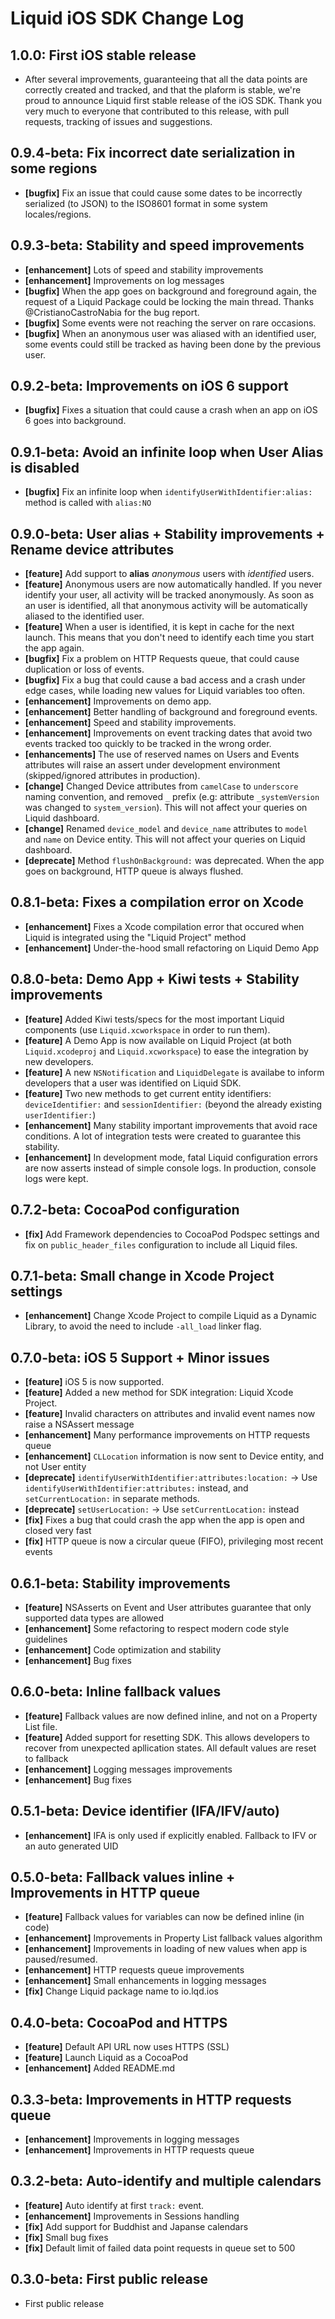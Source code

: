 # Liquid iOS SDK Change Log

## 1.0.0: First iOS stable release

* After several improvements, guaranteeing that all the data points are correctly created and tracked, and that the plaform is stable, we're proud to announce Liquid first stable release of the iOS SDK. Thank you very much to everyone that contributed to this release, with pull requests, tracking of issues and suggestions.

## 0.9.4-beta: Fix incorrect date serialization in some regions

* **[bugfix]** Fix an issue that could cause some dates to be incorrectly serialized (to JSON) to the ISO8601 format in some system locales/regions.

## 0.9.3-beta: Stability and speed improvements

* **[enhancement]** Lots of speed and stability improvements
* **[enhancement]** Improvements on log messages
* **[bugfix]** When the app goes on background and foreground again, the request of a Liquid Package could be locking the main thread. Thanks @CristianoCastroNabia for the bug report.
* **[bugfix]** Some events were not reaching the server on rare occasions.
* **[bugfix]** When an anonymous user was aliased with an identified user, some events could still be tracked as having been done by the previous user.

## 0.9.2-beta: Improvements on iOS 6 support

* **[bugfix]** Fixes a situation that could cause a crash when an app on iOS 6 goes into background.

## 0.9.1-beta: Avoid an infinite loop when User Alias is disabled

* **[bugfix]** Fix an infinite loop when `identifyUserWithIdentifier:alias:` method is called with `alias:NO`

## 0.9.0-beta: User alias + Stability improvements + Rename device attributes

* **[feature]** Add support to **alias** *anonymous* users with *identified* users. 
* **[feature]** Anonymous users are now automatically handled. If you never identify your user, all activity will be tracked anonymously. As soon as an user is identified, all that anonymous activity will be automatically aliased to the identified user. 
* **[feature]** When a user is identified, it is kept in cache for the next launch. This means that you don't need to identify each time you start the app again.
* **[bugfix]** Fix a problem on HTTP Requests queue, that could cause duplication or loss of events.
* **[bugfix]** Fix a bug that could cause a bad access and a crash under edge cases, while loading new values for Liquid variables too often.
* **[enhancement]** Improvements on demo app.
* **[enhancement]** Better handling of background and foreground events.
* **[enhancement]** Speed and stability improvements.
* **[enhancement]** Improvements on event tracking dates that avoid two events tracked too quickly to be tracked in the wrong order.
* **[enhancements]** The use of reserved names on Users and Events attributes will raise an assert under development environment (skipped/ignored attributes in production).
* **[change]** Changed Device attributes from `camelCase` to `underscore` naming convention, and removed `_` prefix (e.g: attribute `_systemVersion` was changed to `system_version`). This will not affect your queries on Liquid dashboard.
* **[change]** Renamed `device_model` and `device_name` attributes to `model` and `name` on Device entity. This will not affect your queries on Liquid dashboard.
* **[deprecate]** Method `flushOnBackground:` was deprecated. When the app goes on background, HTTP queue is always flushed.

## 0.8.1-beta: Fixes a compilation error on Xcode

* **[enhancement]** Fixes a Xcode compilation error that occured when Liquid is integrated using the "Liquid Project" method
* **[enhancement]** Under-the-hood small refactoring on Liquid Demo App

## 0.8.0-beta: Demo App + Kiwi tests + Stability improvements

* **[feature]** Added Kiwi tests/specs for the most important Liquid components (use `Liquid.xcworkspace` in order to run them).
* **[feature]** A Demo App is now available on Liquid Project (at both `Liquid.xcodeproj` and `Liquid.xcworkspace`) to ease the integration by new developers. 
* **[feature]** A new `NSNotification` and `LiquidDelegate` is availabe to inform developers that a user was identified on Liquid SDK.
* **[feature]** Two new methods to get current entity identifiers: `deviceIdentifier:` and `sessionIdentifier:` (beyond the already existing `userIdentifier:`)
* **[enhancement]** Many stability important improvements that avoid race conditions. A lot of integration tests were created to guarantee this stability.
* **[enhancement]** In development mode, fatal Liquid configuration errors are now asserts instead of simple console logs. In production, console logs were kept.

## 0.7.2-beta: CocoaPod configuration

* **[fix]** Add Framework dependencies to CocoaPod Podspec settings and fix on `public_header_files` configuration to include all Liquid files.

## 0.7.1-beta: Small change in Xcode Project settings

* **[enhancement]** Change Xcode Project to compile Liquid as a Dynamic Library, to avoid the need to include `-all_load` linker flag.

## 0.7.0-beta: iOS 5 Support + Minor issues

* **[feature]** iOS 5 is now supported.
* **[feature]** Added a new method for SDK integration: Liquid Xcode Project.
* **[feature]** Invalid characters on attributes and invalid event names now raise a NSAssert message
* **[enhancement]** Many performance improvements on HTTP requests queue
* **[enhancement]** `CLLocation` information is now sent to Device entity, and not User entity
* **[deprecate]** `identifyUserWithIdentifier:attributes:location:` -> Use `identifyUserWithIdentifier:attributes:` instead, and `setCurrentLocation:` in separate methods.
* **[deprecate]** `setUserLocation:` -> Use `setCurrentLocation:` instead
* **[fix]** Fixes a bug that could crash the app when the app is open and closed very fast
* **[fix]** HTTP queue is now a circular queue (FIFO), privileging most recent events

## 0.6.1-beta: Stability improvements

* **[feature]** NSAsserts on Event and User attributes guarantee that only supported data types are allowed
* **[enhancement]** Some refactoring to respect modern code style guidelines
* **[enhancement]** Code optimization and stability
* **[enhancement]** Bug fixes


## 0.6.0-beta: Inline fallback values

* **[feature]** Fallback values are now defined inline, and not on a Property List file.
* **[feature]** Added support for resetting SDK. This allows developers to recover from unexpected apllication states. All default values are reset to fallback
* **[enhancement]** Logging messages improvements
* **[enhancement]** Bug fixes


## 0.5.1-beta: Device identifier (IFA/IFV/auto)

* **[enhancement]** IFA is only used if explicitly enabled. Fallback to IFV or an auto generated UID

## 0.5.0-beta: Fallback values inline + Improvements in HTTP queue

* **[feature]** Fallback values for variables can now be defined inline (in code)
* **[enhancement]** Improvements in Property List fallback values algorithm
* **[enhancement]** Improvements in loading of new values when app is paused/resumed.
* **[enhancement]** HTTP requests queue improvements
* **[enhancement]** Small enhancements in logging messages
* **[fix]** Change Liquid package name to io.lqd.ios

## 0.4.0-beta: CocoaPod and HTTPS

* **[feature]** Default API URL now uses HTTPS (SSL)
* **[feature]** Launch Liquid as a CocoaPod
* **[enhancement]** Added README.md

## 0.3.3-beta: Improvements in HTTP requests queue

* **[enhancement]** Improvements in logging messages
* **[enhancement]** Improvements in HTTP requests queue

## 0.3.2-beta: Auto-identify and multiple calendars

* **[feature]** Auto identify at first `track:` event.
* **[enhancement]** Improvements in Sessions handling
* **[fix]** Add support for Buddhist and Japanse calendars
* **[fix]** Small bug fixes
* **[fix]** Default limit of failed data point requests in queue set to 500

## 0.3.0-beta: First public release

* First public release

